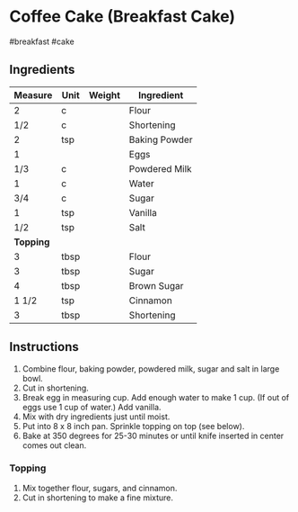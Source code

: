 # Coffee Cake (Breakfast Cake)

#breakfast #cake

## Ingredients

Measure | Unit | Weight | Ingredient
--------|------|--------|-----------
2 | c | | Flour
1/2 | c | | Shortening
2 | tsp | | Baking Powder
1 | | | Eggs
1/3 | c | | Powdered Milk
1 | c | | Water
3/4 | c | | Sugar
1 | tsp | | Vanilla
1/2 | tsp | | Salt
**Topping** | | |
3 | tbsp | | Flour
3 | tbsp | | Sugar
4 | tbsp | | Brown Sugar
1 1/2 | tsp | | Cinnamon
3 | tbsp | | Shortening

## Instructions

1. Combine flour, baking powder, powdered milk, sugar and salt in large bowl.
2. Cut in shortening.
3. Break egg in measuring cup. Add enough water to make 1 cup. (If out of eggs use 1 cup of water.) Add vanilla.
4. Mix with dry ingredients just until moist.
5. Put into 8 x 8 inch pan.  Sprinkle topping on top (see below).
6. Bake at 350 degrees for 25-30 minutes or until knife inserted in center comes out clean.

### Topping

1. Mix together flour, sugars, and cinnamon.
2. Cut in shortening to make a fine mixture.
